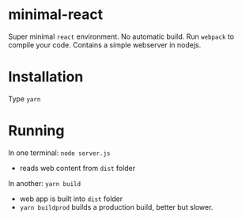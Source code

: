 # minimal-react

Super minimal `react` environment. No automatic build. Run `webpack` to compile your code.
Contains a simple webserver in nodejs.

# Installation 

Type `yarn`

# Running

In one terminal:  `node server.js`
  - reads web content from `dist` folder
  
In another: `yarn build`
  - web app is built into `dist` folder
  - `yarn buildprod` builds a production build, better but slower.
